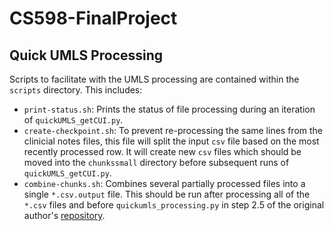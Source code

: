 # CS598-FinalProject
## Quick UMLS Processing

Scripts to facilitate with the UMLS processing are contained within the `scripts` directory.  This includes:
- `print-status.sh`: Prints the status of file processing during an iteration of `quickUMLS_getCUI.py`.
- `create-checkpoint.sh`: To prevent re-processing the same lines from the clinicial notes files, this file will split the input `csv` file based on the most recently processed row. It will create new `csv` files which should be moved into the `chunkssmall` directory before subsequent runs of `quickUMLS_getCUI.py`.
- `combine-chunks.sh`: Combines several partially processed files into a single `*.csv.output` file.  This should be run after processing all of the `*.csv` files and before `quickumls_processing.py` in step 2.5 of the original author's [repository](https://github.com/JamilProg/patient_trajectory_prediction/).

